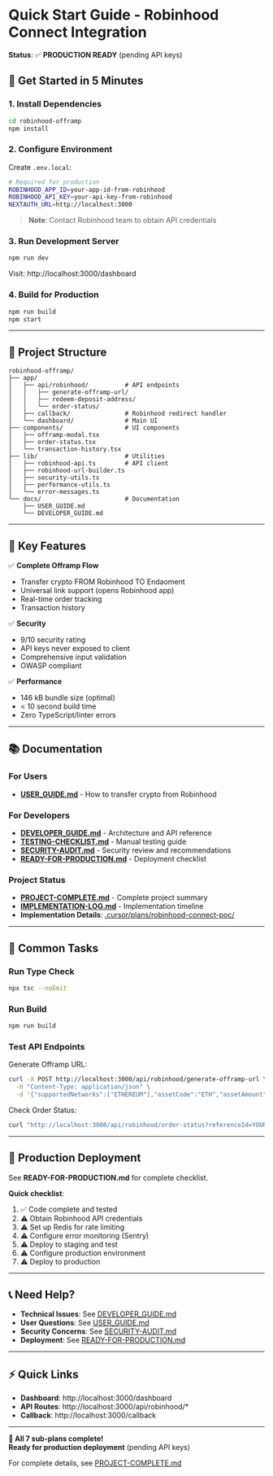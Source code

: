 # Quick Start Guide - Robinhood Connect Integration

**Status**: ✅ **PRODUCTION READY** (pending API keys)

## 🚀 Get Started in 5 Minutes

### 1. Install Dependencies

```bash
cd robinhood-offramp
npm install
```

### 2. Configure Environment

Create `.env.local`:

```bash
# Required for production
ROBINHOOD_APP_ID=your-app-id-from-robinhood
ROBINHOOD_API_KEY=your-api-key-from-robinhood
NEXTAUTH_URL=http://localhost:3000
```

> **Note**: Contact Robinhood team to obtain API credentials

### 3. Run Development Server

```bash
npm run dev
```

Visit: http://localhost:3000/dashboard

### 4. Build for Production

```bash
npm run build
npm start
```

---

## 📁 Project Structure

```
robinhood-offramp/
├── app/
│   ├── api/robinhood/          # API endpoints
│   │   ├── generate-offramp-url/
│   │   ├── redeem-deposit-address/
│   │   └── order-status/
│   ├── callback/               # Robinhood redirect handler
│   └── dashboard/              # Main UI
├── components/                 # UI components
│   ├── offramp-modal.tsx
│   ├── order-status.tsx
│   └── transaction-history.tsx
├── lib/                        # Utilities
│   ├── robinhood-api.ts        # API client
│   ├── robinhood-url-builder.ts
│   ├── security-utils.ts
│   ├── performance-utils.ts
│   └── error-messages.ts
└── docs/                       # Documentation
    ├── USER_GUIDE.md
    └── DEVELOPER_GUIDE.md
```

---

## 🎯 Key Features

✅ **Complete Offramp Flow**

- Transfer crypto FROM Robinhood TO Endaoment
- Universal link support (opens Robinhood app)
- Real-time order tracking
- Transaction history

✅ **Security**

- 9/10 security rating
- API keys never exposed to client
- Comprehensive input validation
- OWASP compliant

✅ **Performance**

- 146 kB bundle size (optimal)
- < 10 second build time
- Zero TypeScript/linter errors

---

## 📚 Documentation

### For Users

- **[USER_GUIDE.md](robinhood-offramp/docs/USER_GUIDE.md)** - How to transfer crypto from Robinhood

### For Developers

- **[DEVELOPER_GUIDE.md](robinhood-offramp/docs/DEVELOPER_GUIDE.md)** - Architecture and API reference
- **[TESTING-CHECKLIST.md](TESTING-CHECKLIST.md)** - Manual testing guide
- **[SECURITY-AUDIT.md](SECURITY-AUDIT.md)** - Security review and recommendations
- **[READY-FOR-PRODUCTION.md](READY-FOR-PRODUCTION.md)** - Deployment checklist

### Project Status

- **[PROJECT-COMPLETE.md](PROJECT-COMPLETE.md)** - Complete project summary
- **[IMPLEMENTATION-LOG.md](IMPLEMENTATION-LOG.md)** - Implementation timeline
- **Implementation Details**: [.cursor/plans/robinhood-connect-poc/](.cursor/plans/robinhood-connect-poc/)

---

## 🔧 Common Tasks

### Run Type Check

```bash
npx tsc --noEmit
```

### Run Build

```bash
npm run build
```

### Test API Endpoints

Generate Offramp URL:

```bash
curl -X POST http://localhost:3000/api/robinhood/generate-offramp-url \
  -H "Content-Type: application/json" \
  -d '{"supportedNetworks":["ETHEREUM"],"assetCode":"ETH","assetAmount":"0.1"}'
```

Check Order Status:

```bash
curl "http://localhost:3000/api/robinhood/order-status?referenceId=YOUR-UUID-HERE"
```

---

## 🚦 Production Deployment

See **READY-FOR-PRODUCTION.md** for complete checklist.

**Quick checklist**:

1. ✅ Code complete and tested
2. ⚠️ Obtain Robinhood API credentials
3. ⚠️ Set up Redis for rate limiting
4. ⚠️ Configure error monitoring (Sentry)
5. ⚠️ Deploy to staging and test
6. ⚠️ Configure production environment
7. ⚠️ Deploy to production

---

## 📞 Need Help?

- **Technical Issues**: See [DEVELOPER_GUIDE.md](robinhood-offramp/docs/DEVELOPER_GUIDE.md)
- **User Questions**: See [USER_GUIDE.md](robinhood-offramp/docs/USER_GUIDE.md)
- **Security Concerns**: See [SECURITY-AUDIT.md](SECURITY-AUDIT.md)
- **Deployment**: See [READY-FOR-PRODUCTION.md](READY-FOR-PRODUCTION.md)

---

## ⚡ Quick Links

- **Dashboard**: http://localhost:3000/dashboard
- **API Routes**: http://localhost:3000/api/robinhood/\*
- **Callback**: http://localhost:3000/callback

---

**🎉 All 7 sub-plans complete!**  
**Ready for production deployment** (pending API keys)

For complete details, see [PROJECT-COMPLETE.md](PROJECT-COMPLETE.md)
